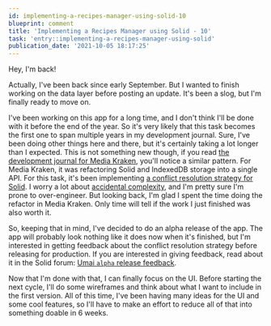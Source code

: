 ```yaml
---
id: implementing-a-recipes-manager-using-solid-10
blueprint: comment
title: 'Implementing a Recipes Manager using Solid - 10'
task: 'entry::implementing-a-recipes-manager-using-solid'
publication_date: '2021-10-05 18:17:25'
---
```


Hey, I'm back!

Actually, I've been back since early September. But I wanted to finish working on the data layer before posting an update. It's been a slog, but I'm finally ready to move on.

I've been working on this app for a long time, and I don't think I'll be done with it before the end of the year. So it's very likely that this task becomes the first one to span multiple years in my development journal. Sure, I've been doing other things here and there, but it's certainly taking a lot longer than I expected. This is not something new though, if you read [the development journal for Media Kraken](https://noeldemartin.com/tasks/implementing-a-media-tracker-using-solid), you'll notice a similar pattern. For Media Kraken, it was refactoring Solid and IndexedDB storage into a single API. For this task, it's been implementing [a conflict resolution strategy for Solid](https://forum.solidproject.org/t/request-for-comments-crdtish-approach-to-solid/4211). I worry a lot about [accidental complexity](https://en.wikipedia.org/wiki/No_Silver_Bullet#Summary), and I'm pretty sure I'm prone to over-engineer. But looking back, I'm glad I spent the time doing the refactor in Media Kraken. Only time will tell if the work I just finished was also worth it.

So, keeping that in mind, I've decided to do an alpha release of the app. The app will probably look nothing like it does now when it's finished, but I'm interested in getting feedback about the conflict resolution strategy before releasing for production. If you are interested in giving feedback, read about it in the Solid forum: [Umai `alpha` release feedback](https://forum.solidproject.org/t/request-for-comments-crdtish-approach-to-solid/4211/14).

Now that I'm done with that, I can finally focus on the UI. Before starting the next cycle, I'll do some wireframes and think about what I want to include in the first version. All of this time, I've been having many ideas for the UI and some cool features, so I'll have to make an effort to reduce all of that into something doable in 6 weeks.
